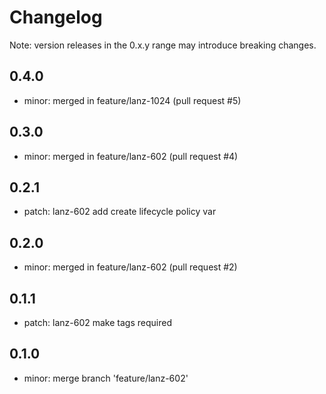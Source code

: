 # Changelog
Note: version releases in the 0.x.y range may introduce breaking changes.

## 0.4.0

- minor: merged in feature/lanz-1024 (pull request #5)

## 0.3.0

- minor: merged in feature/lanz-602 (pull request #4)

## 0.2.1

- patch: lanz-602  add create lifecycle policy var

## 0.2.0

- minor: merged in feature/lanz-602 (pull request #2)

## 0.1.1

- patch: lanz-602  make tags required

## 0.1.0

- minor: merge branch 'feature/lanz-602'
